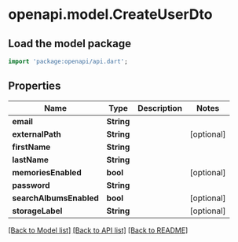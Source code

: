 # openapi.model.CreateUserDto

## Load the model package
```dart
import 'package:openapi/api.dart';
```

## Properties
Name | Type | Description | Notes
------------ | ------------- | ------------- | -------------
**email** | **String** |  | 
**externalPath** | **String** |  | [optional] 
**firstName** | **String** |  | 
**lastName** | **String** |  | 
**memoriesEnabled** | **bool** |  | [optional] 
**password** | **String** |  | 
**searchAlbumsEnabled** | **bool** |  | [optional] 
**storageLabel** | **String** |  | [optional] 

[[Back to Model list]](../README.md#documentation-for-models) [[Back to API list]](../README.md#documentation-for-api-endpoints) [[Back to README]](../README.md)


